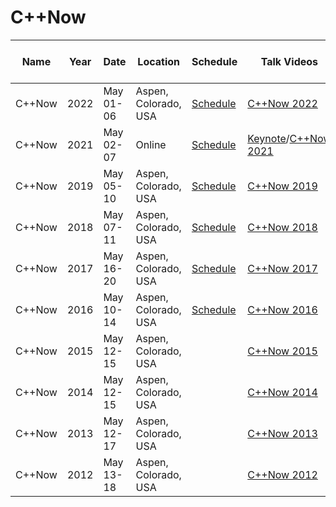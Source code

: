 # C++Now

| Name | Year | Date | Location | Schedule | Talk Videos | Lightning Talk Videos  | Slides | Video Channel |
|---|---|---|---|---|---|---|---|---|
| C++Now | 2022 | May 01-06 | Aspen, Colorado, USA | [Schedule](https://cppnow.digital-medium.co.uk/2022-schedule/) | [C++Now 2022](https://www.youtube.com/@BoostCon/videos) | [C++Now 2022](https://www.youtube.com/playlist?list=PL_AKIMJc4roV7KIsE8gt3sO56_9MlO_i8) |  | [YouTube](https://www.youtube.com/user/boostcon/) |
| C++Now | 2021 | May 02-07 | Online | [Schedule](http://cppnow.org/history/2021/schedule/) | [Keynote](https://www.youtube.com/playlist?list=PL_AKIMJc4roWcpnvR9lzXhv_5ei8nBdpP)/[C++Now 2021](https://www.youtube.com/playlist?list=PL_AKIMJc4roXvFWuYzTL7Xe7j4qukOXPq) |  | [Slides](https://cppnow.org/history/2021/talks/) | [YouTube](https://www.youtube.com/user/boostcon/) |
| C++Now | 2019 | May 05-10 | Aspen, Colorado, USA | [Schedule](http://cppnow.org/history/2019/schedule/) | [C++Now 2019](https://www.youtube.com/user/BoostCon/search?query=%22C%2B%2BNow+2019%22) |  | [Slides](https://github.com/boostcon/cppnow_presentations_2019) | [YouTube](https://www.youtube.com/user/boostcon/) |
| C++Now | 2018 | May 07-11 | Aspen, Colorado, USA | [Schedule](http://cppnow.org/history/2018/schedule/) | [C++Now 2018](https://www.youtube.com/playlist?list=PL_AKIMJc4roVSbTTfHReQTl1dc9ms0lWH) | [C++Now 2018](https://www.youtube.com/playlist?list=PL_AKIMJc4roWtkG_Qiw6uwNWcjjG5WLHE) | [Slides](https://github.com/boostcon/cppnow_presentations_2018) | [YouTube](https://www.youtube.com/user/boostcon/) |
| C++Now | 2017 | May 16-20 | Aspen, Colorado, USA | [Schedule](http://cppnow.org/history/2017/schedule/) | [C++Now 2017](https://www.youtube.com/playlist?list=PL_AKIMJc4roXJldxjJGtH8PJb4dY6nN1D) | [C++Now 2017](https://www.youtube.com/playlist?list=PL_AKIMJc4roV-ATm4VQH5Tc78_0bruUuI) | [Slides](https://github.com/boostcon/cppnow_presentations_2017) | [YouTube](https://www.youtube.com/user/boostcon/) |
| C++Now | 2016 | May 10-14 | Aspen, Colorado, USA | [Schedule](http://cppnow.org/history/2016/schedule/) | [C++Now 2016](https://www.youtube.com/playlist?list=PL_AKIMJc4roU0F3w20Ac77YeOFyvFmaJD) |  | [Slides](https://github.com/boostcon/cppnow_presentations_2016) | [YouTube](https://www.youtube.com/user/boostcon/) |
| C++Now | 2015 | May 12-15 | Aspen, Colorado, USA |  | [C++Now 2015](https://www.youtube.com/playlist?list=PL_AKIMJc4roX665MVPoqbzHVZFMBzgytT) |  | [Slides](https://github.com/boostcon/cppnow_presentations_2015) | [YouTube](https://www.youtube.com/user/boostcon/) |
| C++Now | 2014 | May 12-15 | Aspen, Colorado, USA |  | [C++Now 2014](https://www.youtube.com/playlist?list=PL_AKIMJc4roXG7rOmqsb_wDG1btCzhS8F) |  | [Slides](https://github.com/boostcon/cppnow_presentations_2014) | [YouTube](https://www.youtube.com/user/boostcon/) |
| C++Now | 2013 | May 12-17 | Aspen, Colorado, USA |  | [C++Now 2013](https://www.youtube.com/user/BoostCon/search?query=2013) |  | [Slides](https://github.com/boostcon/cppnow_presentations_2013) | [YouTube](https://www.youtube.com/user/boostcon/) |
| C++Now | 2012 | May 13-18 | Aspen, Colorado, USA |  | [C++Now 2012](https://www.youtube.com/user/BoostCon/search?query=2012) |  | [Slides](https://github.com/boostcon/cppnow_presentations_2012) | [YouTube](https://www.youtube.com/user/boostcon/) |

